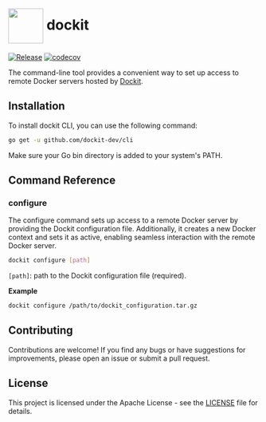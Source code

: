 <h1><img align="center" src="https://github.com/dockit-dev/cli/assets/26047023/7ed3a6a6-c09c-408c-89f5-a8733e7ad0b8" width="70"> dockit</h1>

[![Release](https://github.com/vektra/mockery/actions/workflows/release.yml/badge.svg)](https://github.com/dockit-dev/cli/actions)
[![codecov](https://codecov.io/gh/dockit-dev/cli/graph/badge.svg?token=IAQXVDRKDL)](https://codecov.io/gh/dockit-dev/cli)

The command-line tool provides a convenient way to set up access to remote Docker servers hosted by [Dockit](https://dockit.dev).

## Installation

To install dockit CLI, you can use the following command:

```bash
go get -u github.com/dockit-dev/cli
```

Make sure your Go bin directory is added to your system's PATH.

## Command Reference

### configure
The configure command sets up access to a remote Docker server by providing the Dockit configuration file. Additionally, it creates a new Docker context and sets it as active, enabling seamless interaction with the remote Docker server.

```bash
dockit configure [path]
```

`[path]`: path to the Dockit configuration file (required).

<b>Example</b>

```bash
dockit configure /path/to/dockit_configuration.tar.gz
```

## Contributing

Contributions are welcome! If you find any bugs or have suggestions for improvements, please open an issue or submit a pull request.

## License

This project is licensed under the Apache License - see the [LICENSE](https://github.com/dockit-dev/cli/blob/master/LICENSE) file for details.

